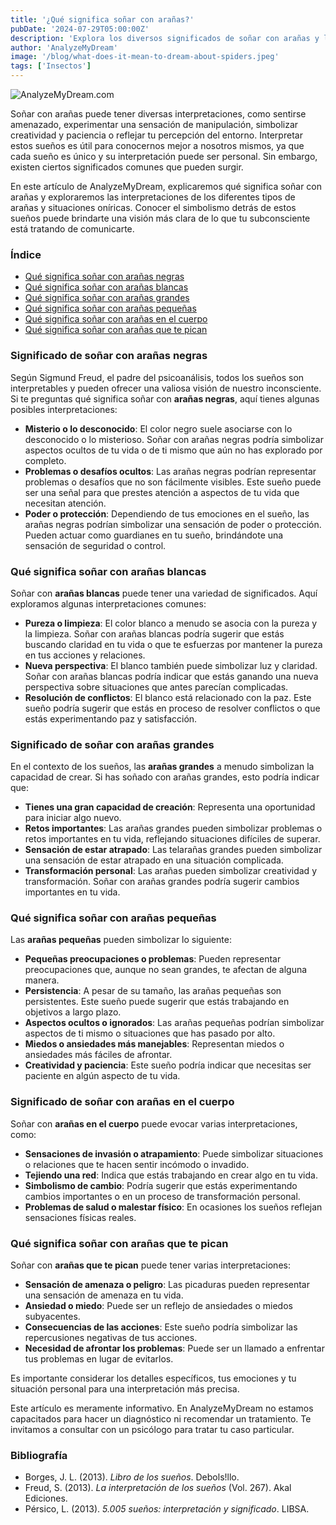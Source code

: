 ```yaml
---
title: '¿Qué significa soñar con arañas?'
pubDate: '2024-07-29T05:00:00Z'
description: 'Explora los diversos significados de soñar con arañas y lo que podrían estar diciendo sobre ti.'
author: 'AnalyzeMyDream'
image: '/blog/what-does-it-mean-to-dream-about-spiders.jpeg'
tags: ['Insectos']
---
```


![AnalyzeMyDream.com](/blog/what-does-it-mean-to-dream-about-spiders.jpeg)

Soñar con arañas puede tener diversas interpretaciones, como sentirse amenazado, experimentar una sensación de manipulación, simbolizar creatividad y paciencia o reflejar tu percepción del entorno. Interpretar estos sueños es útil para conocernos mejor a nosotros mismos, ya que cada sueño es único y su interpretación puede ser personal. Sin embargo, existen ciertos significados comunes que pueden surgir.

En este artículo de AnalyzeMyDream, explicaremos qué significa soñar con arañas y exploraremos las interpretaciones de los diferentes tipos de arañas y situaciones oníricas. Conocer el simbolismo detrás de estos sueños puede brindarte una visión más clara de lo que tu subconsciente está tratando de comunicarte.

### Índice

- [Qué significa soñar con arañas negras](#que-significa-soñar-con-arañas-negras)
- [Qué significa soñar con arañas blancas](#que-significa-soñar-con-arañas-blancas)
- [Qué significa soñar con arañas grandes](#que-significa-soñar-con-arañas-grandes)
- [Qué significa soñar con arañas pequeñas](#que-significa-soñar-con-arañas-pequenas)
- [Qué significa soñar con arañas en el cuerpo](#que-significa-soñar-con-arañas-en-el-cuerpo)
- [Qué significa soñar con arañas que te pican](#que-significa-soñar-con-arañas-que-te-pican)

### Significado de soñar con arañas negras

Según Sigmund Freud, el padre del psicoanálisis, todos los sueños son interpretables y pueden ofrecer una valiosa visión de nuestro inconsciente. Si te preguntas qué significa soñar con **arañas negras**, aquí tienes algunas posibles interpretaciones:

- **Misterio o lo desconocido**: El color negro suele asociarse con lo desconocido o lo misterioso. Soñar con arañas negras podría simbolizar aspectos ocultos de tu vida o de ti mismo que aún no has explorado por completo.
- **Problemas o desafíos ocultos**: Las arañas negras podrían representar problemas o desafíos que no son fácilmente visibles. Este sueño puede ser una señal para que prestes atención a aspectos de tu vida que necesitan atención.
- **Poder o protección**: Dependiendo de tus emociones en el sueño, las arañas negras podrían simbolizar una sensación de poder o protección. Pueden actuar como guardianes en tu sueño, brindándote una sensación de seguridad o control.

### Qué significa soñar con arañas blancas

Soñar con **arañas blancas** puede tener una variedad de significados. Aquí exploramos algunas interpretaciones comunes:

- **Pureza o limpieza**: El color blanco a menudo se asocia con la pureza y la limpieza. Soñar con arañas blancas podría sugerir que estás buscando claridad en tu vida o que te esfuerzas por mantener la pureza en tus acciones y relaciones.
- **Nueva perspectiva**: El blanco también puede simbolizar luz y claridad. Soñar con arañas blancas podría indicar que estás ganando una nueva perspectiva sobre situaciones que antes parecían complicadas.
- **Resolución de conflictos**: El blanco está relacionado con la paz. Este sueño podría sugerir que estás en proceso de resolver conflictos o que estás experimentando paz y satisfacción.

### Significado de soñar con arañas grandes

En el contexto de los sueños, las **arañas grandes** a menudo simbolizan la capacidad de crear. Si has soñado con arañas grandes, esto podría indicar que:

- **Tienes una gran capacidad de creación**: Representa una oportunidad para iniciar algo nuevo.
- **Retos importantes**: Las arañas grandes pueden simbolizar problemas o retos importantes en tu vida, reflejando situaciones difíciles de superar.
- **Sensación de estar atrapado**: Las telarañas grandes pueden simbolizar una sensación de estar atrapado en una situación complicada.
- **Transformación personal**: Las arañas pueden simbolizar creatividad y transformación. Soñar con arañas grandes podría sugerir cambios importantes en tu vida.

### Qué significa soñar con arañas pequeñas

Las **arañas pequeñas** pueden simbolizar lo siguiente:

- **Pequeñas preocupaciones o problemas**: Pueden representar preocupaciones que, aunque no sean grandes, te afectan de alguna manera.
- **Persistencia**: A pesar de su tamaño, las arañas pequeñas son persistentes. Este sueño puede sugerir que estás trabajando en objetivos a largo plazo.
- **Aspectos ocultos o ignorados**: Las arañas pequeñas podrían simbolizar aspectos de ti mismo o situaciones que has pasado por alto.
- **Miedos o ansiedades más manejables**: Representan miedos o ansiedades más fáciles de afrontar.
- **Creatividad y paciencia**: Este sueño podría indicar que necesitas ser paciente en algún aspecto de tu vida.

### Significado de soñar con arañas en el cuerpo

Soñar con **arañas en el cuerpo** puede evocar varias interpretaciones, como:

- **Sensaciones de invasión o atrapamiento**: Puede simbolizar situaciones o relaciones que te hacen sentir incómodo o invadido.
- **Tejiendo una red**: Indica que estás trabajando en crear algo en tu vida.
- **Simbolismo de cambio**: Podría sugerir que estás experimentando cambios importantes o en un proceso de transformación personal.
- **Problemas de salud o malestar físico**: En ocasiones los sueños reflejan sensaciones físicas reales.

### Qué significa soñar con arañas que te pican

Soñar con **arañas que te pican** puede tener varias interpretaciones:

- **Sensación de amenaza o peligro**: Las picaduras pueden representar una sensación de amenaza en tu vida.
- **Ansiedad o miedo**: Puede ser un reflejo de ansiedades o miedos subyacentes.
- **Consecuencias de las acciones**: Este sueño podría simbolizar las repercusiones negativas de tus acciones.
- **Necesidad de afrontar los problemas**: Puede ser un llamado a enfrentar tus problemas en lugar de evitarlos.

Es importante considerar los detalles específicos, tus emociones y tu situación personal para una interpretación más precisa. 

Este artículo es meramente informativo. En AnalyzeMyDream no estamos capacitados para hacer un diagnóstico ni recomendar un tratamiento. Te invitamos a consultar con un psicólogo para tratar tu caso particular.

### Bibliografía

- Borges, J. L. (2013). *Libro de los sueños*. Debols!llo.
- Freud, S. (2013). *La interpretación de los sueños* (Vol. 267). Akal Ediciones.
- Pérsico, L. (2013). *5.005 sueños: interpretación y significado*. LIBSA.
